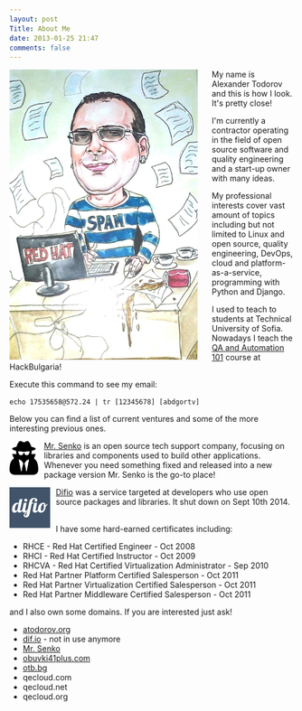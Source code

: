 ```yaml
---
layout: post
Title: About Me
date: 2013-01-25 21:47
comments: false
---
```


<img style="float:left; margin-right: 25px;" src="/images/aboutme2.jpg" alt="This is how I look" title="This is how I look"/>

My name is Alexander Todorov and this is how I look. It's pretty close!

I'm currently a contractor operating in the field of open source software and
quality engineering and a start-up owner with many ideas.

My professional interests cover vast amount of topics including but not limited
to Linux and open source, quality engineering, DevOps, cloud and
platform-as-a-service, programming with Python and Django.

I used to teach to students at Technical University of Sofia.
Nowadays I teach the
[QA and Automation 101](https://github.com/HackBulgaria/QA-and-Automation-101)
course at HackBulgaria!

Execute this command to see my email:

    echo 17535658@572.24 | tr [12345678] [abdgortv]


Below you can find a list of current ventures and some of the more interesting
previous ones.


<img style="float: left; margin-right: 10px;" src="/images/logos/mrsenko.png" alt="Mr. Senko" />

[Mr. Senko](http://mrsenko.com/?utm_source=atodorov.org&utm_medium=blog&utm_campaign=about)
is an open source tech support company, focusing on libraries and components used to build
other applications. Whenever you need something fixed and released into a new package version
Mr. Senko is the go-to place!
<br />

<img style="float: left; margin-right: 10px;" src="/images/logos/difio.png" alt="Difio" />

[Difio](http://www.dif.io) was a service targeted at developers
who use open source packages and libraries. It shut down on Sept 10th 2014.
<br /><br />

I have some hard-earned certificates including:

* RHCE - Red Hat Certified Engineer - Oct 2008
* RHCI - Red Hat Certified Instructor - Oct 2009
* RHCVA - Red Hat Certified Virtualization Administrator - Sep 2010
* Red Hat Partner Platform Certified Salesperson - Oct 2011
* Red Hat Partner Virtualization Certified Salesperson - Oct 2011
* Red Hat Partner Middleware Certified Salesperson - Oct 2011

and I also own some domains. If you are interested just ask!

* [atodorov.org](http://atodorov.org)
* [dif.io](http://www.dif.io) - not in use anymore
* [Mr. Senko](http://mrsenko.com/?utm_source=atodorov.org&utm_medium=blog&utm_campaign=about_domain)
* [obuvki41plus.com](http://obuvki41plus.com)
* [otb.bg](http://otb.bg)
* qecloud.com
* qecloud.net
* qecloud.org
